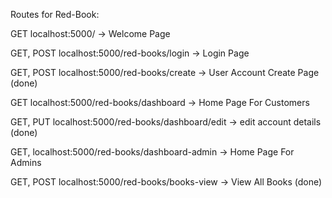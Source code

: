 Routes for Red-Book:

GET localhost:5000/ -> Welcome Page 

GET, POST localhost:5000/red-books/login  ->  Login Page

GET, POST localhost:5000/red-books/create -> User Account Create Page (done)

GET localhost:5000/red-books/dashboard -> Home Page For Customers

GET, PUT localhost:5000/red-books/dashboard/edit -> edit account details (done)

GET, localhost:5000/red-books/dashboard-admin -> Home Page For Admins

GET, POST localhost:5000/red-books/books-view -> View All Books (done)

